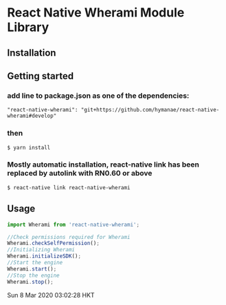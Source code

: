 # React Native Wherami Module Library

## Installation



## Getting started
### add line to package.json as one of the dependencies:

`"react-native-wherami": "git+https://github.com/hymanae/react-native-wherami#develop"`

### then

`$ yarn install`

### Mostly automatic installation, react-native link has been replaced by autolink with RN0.60 or above

`$ react-native link react-native-wherami`


## Usage
```javascript
import Wherami from 'react-native-wherami';

//Check permissions required for Wherami
Wherami.checkSelfPermission();
//Initializing Wherami 
Wherami.initializeSDK();
//Start the engine
Wherami.start();
//Stop the engine
Wherami.stop();
```
Sun  8 Mar 2020 03:02:28 HKT
